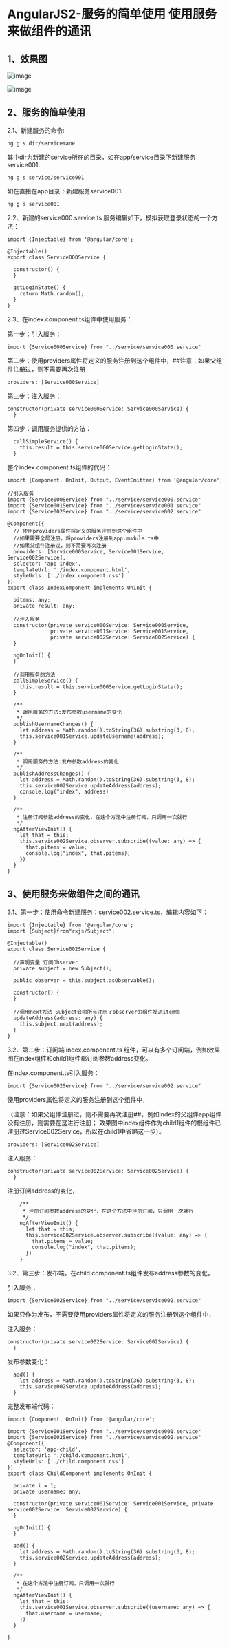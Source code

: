 AngularJS2-服务的简单使用 使用服务来做组件的通讯
==== 

1、效果图
------- 

![image](https://github.com/jiekekeji/MAngular2Webpack/blob/master/demo006/preview/demo0061.gif)

![image](https://github.com/jiekekeji/MAngular2Webpack/blob/master/demo006/preview/demo0062.png)

2、服务的简单使用
------- 

2.1、新建服务的命令:

```
ng g s dir/servicemane
```

其中dir为新建的service所在的目录，如在app/service目录下新建服务service001:

```
ng g s service/service001
```

如在直接在app目录下新建服务service001:

```
ng g s service001
```

2.2、新建的service000.service.ts 服务编辑如下，模拟获取登录状态的一个方法：

```
import {Injectable} from '@angular/core';

@Injectable()
export class Service000Service {

  constructor() {
  }

  getLoginState() {
    return Math.random();
  }
}
```

2.3、在index.component.ts组件中使用服务：
     
第一步：引入服务：
```
import {Service000Service} from "../service/service000.service"
```
第二步：使用providers属性将定义的服务注册到这个组件中，##注意：如果父组件注册过，则不需要再次注册
```
providers: [Service000Service]
```
第三步：注入服务：
```
constructor(private service000Service: Service000Service) {
  }
```
第四步：调用服务提供的方法：
```
  callSimpleService() {
    this.result = this.service000Service.getLoginState();
  }
```

整个index.component.ts组件的代码：
```
import {Component, OnInit, Output, EventEmitter} from '@angular/core';

//引入服务
import {Service000Service} from "../service/service000.service"
import {Service001Service} from "../service/service001.service"
import {Service002Service} from "../service/service002.service"

@Component({
  // 使用providers属性将定义的服务注册到这个组件中
  //如果需要全局注册，将providers注册到app.mudule.ts中
  //如果父组件注册过，则不需要再次注册
  providers: [Service000Service, Service001Service, Service002Service],
  selector: 'app-index',
  templateUrl: './index.component.html',
  styleUrls: ['./index.component.css']
})
export class IndexComponent implements OnInit {

  pitems: any;
  private result: any;

  //注入服务
  constructor(private service000Service: Service000Service,
              private service001Service: Service001Service,
              private service002Service: Service002Service) {
  }

  ngOnInit() {
  }

  //调用服务的方法
  callSimpleService() {
    this.result = this.service000Service.getLoginState();
  }

  /**
   * 调用服务的方法:发布参数username的变化
   */
  publishUsernameChanges() {
    let address = Math.random().toString(36).substring(3, 8);
    this.service001Service.updateUsername(address);
  }

  /**
   * 调用服务的方法:发布参数address的变化
   */
  publishAddressChanges() {
    let address = Math.random().toString(36).substring(3, 8);
    this.service002Service.updateAddress(address);
    console.log("index", address)
  }

  /**
   * 注册订阅参数address的变化，在这个方法中注册订阅，只调用一次就行
   */
  ngAfterViewInit() {
    let that = this;
    this.service002Service.observer.subscribe((value: any) => {
      that.pitems = value;
      console.log("index", that.pitems);
    })
  }
}

```

3、使用服务来做组件之间的通讯
------- 

3.1、第一步：使用命令新建服务：service002.service.ts，编辑内容如下：
```
import {Injectable} from '@angular/core';
import {Subject}from"rxjs/Subject";

@Injectable()
export class Service002Service {

  //声明变量 订阅Observer
  private subject = new Subject();

  public observer = this.subject.asObservable();

  constructor() {
  }

  //调用next方法 Subject会向所有注册了observer的组件发送item值
  updateAddress(address: any) {
    this.subject.next(address);
  }
}
```

3.2、第二步：订阅端 index.component.ts 组件，可以有多个订阅端，例如效果图在index组件和child1组件都订阅参数address变化。

在index.component.ts引入服务：
```
import {Service002Service} from "../service/service002.service"
```
使用providers属性将定义的服务注册到这个组件中，

（注意：如果父组件注册过，则不需要再次注册##，例如index的父组件app组件没有注册，则需要在这进行注册；
效果图中index组件作为child1组件的根组件已注册过Service002Service，所以在child1中省略这一步）。
```
providers: [Service002Service]
```
注入服务：
```
constructor(private service002Service: Service002Service) {
  }
```
注册订阅address的变化，
```
    /**
     * 注册订阅参数address的变化，在这个方法中注册订阅，只调用一次就行
     */
    ngAfterViewInit() {
      let that = this;
      this.service002Service.observer.subscribe((value: any) => {
        that.pitems = value;
        console.log("index", that.pitems);
      })
    }
```

3.2、第三步：发布端。在child.component.ts组件发布address参数的变化，

引入服务：
```
import {Service002Service} from "../service/service002.service"
```
如果只作为发布，不需要使用providers属性将定义的服务注册到这个组件中，

注入服务：
```
constructor(private service002Service: Service002Service) {
  }
```

发布参数变化：
```
  add() {
    let address = Math.random().toString(36).substring(3, 8);
    this.service002Service.updateAddress(address);
  }
```

完整发布端代码：
```
import {Component, OnInit} from '@angular/core';

import {Service001Service} from "../service/service001.service"
import {Service002Service} from "../service/service002.service"
@Component({
  selector: 'app-child',
  templateUrl: './child.component.html',
  styleUrls: ['./child.component.css']
})
export class ChildComponent implements OnInit {

  private i = 1;
  private username: any;

  constructor(private service001Service: Service001Service, private service002Service: Service002Service) {
  }

  ngOnInit() {
  }

  add() {
    let address = Math.random().toString(36).substring(3, 8);
    this.service002Service.updateAddress(address);
  }

  /**
   * 在这个方法中注册订阅，只调用一次就行
   */
  ngAfterViewInit() {
    let that = this;
    this.service001Service.observer.subscribe((username: any) => {
      that.username = username;
    })
  }

}

```

